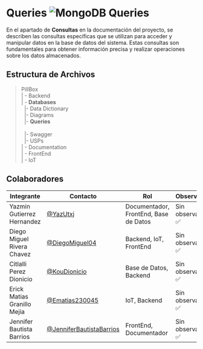 # Queries  ![MongoDB Queries](https://img.shields.io/badge/MongoDB%20Queries-47A248?style=for-the-badge&logo=mongodb&logoColor=white)


En el apartado de **Consultas** en la documentación del proyecto, se describen las consultas específicas que se utilizan para acceder y manipular datos en la base de datos del sistema. Estas consultas son fundamentales para obtener información precisa y realizar operaciones sobre los datos almacenados.

## Estructura de Archivos

>PillBox<br>
>| - Backend <br>
>| - **Databases**<br>
>&nbsp;&nbsp;|- Data Dictionary<br>
>&nbsp;&nbsp;|- Diagrams<br>
>&nbsp;&nbsp;|- **Queries**<br>  
>&nbsp;&nbsp;|- Swagger<br>
>&nbsp;&nbsp;|- USPs<br>
>| - Documentation<br>
>| - FrontEnd<br>
>| - IoT


## Colaboradores  

|Integrante|Contacto|Rol|Observaciones|
|------------|--------|---|---|
|Yazmin Gutierrez Hernandez|[@YazUtxj](https://github.com/YazUtxj)|Documentador, FrontEnd, Base de Datos|Sin observaciones ✅|
|Diego Miguel Rivera Chavez|[@DiegoMiguel04](https://github.com/DiegoMiguel04)|Backend, IoT, FrontEnd|Sin observaciones ✅|
|Citlalli Perez Dionicio |[@KouDionicio](https://github.com/KouDionicio)|Base de Datos, Backend|Sin observaciones ✅|
|Erick Matias Granillo Mejia|[@Ematias230045](https://github.com/Ematias230045)|IoT, Backend|Sin observaciones ✅|
|Jennifer Bautista Barrios|[@JenniferBautistaBarrios](https://github.com/JenniferBautistaBarrios)|FrontEnd, Documentador|Sin observaciones ✅|

